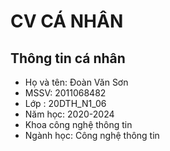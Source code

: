 # CV CÁ NHÂN
## Thông tin cá nhân 
* Họ và tên: Đoàn Văn Sơn
* MSSV: 2011068482
* Lớp : 20DTH_N1_06
* Năm học: 2020-2024
* Khoa công nghệ thông tin
* Ngành học: Công nghệ thông tin
